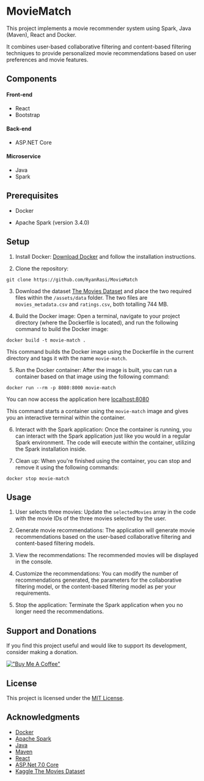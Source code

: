 # MovieMatch

This project implements a movie recommender system using Spark, Java (Maven), React and Docker. 

It combines user-based collaborative filtering and content-based filtering techniques to provide personalized movie recommendations based on user preferences and movie features.

## Components

#### Front-end
- React
- Bootstrap

#### Back-end
- ASP.NET Core

#### Microservice
- Java
- Spark

## Prerequisites

- Docker

- Apache Spark (version 3.4.0)

## Setup

1. Install Docker: [Download Docker](https://www.docker.com/products/docker-desktop) and follow the installation instructions.

2. Clone the repository:

`git clone https://github.com/RyanRasi/MovieMatch`

3. Download the dataset [The Movies Dataset](https://www.kaggle.com/datasets/rounakbanik/the-movies-dataset) and place the two required files within the `/assets/data` folder. The two files are `movies_metadata.csv` and `ratings.csv`, both totalling 744 MB.

4. Build the Docker image: Open a terminal, navigate to your project directory (where the Dockerfile is located), and run the following command to build the Docker image:

`docker build -t movie-match .`

This command builds the Docker image using the Dockerfile in the current directory and tags it with the name `movie-match`.

5. Run the Docker container: After the image is built, you can run a container based on that image using the following command:

`docker run --rm -p 8080:8000 movie-match`

You can now access the application here [localhost:8080](http://localhost:8080/)

This command starts a container using the `movie-match` image and gives you an interactive terminal within the container.

6. Interact with the Spark application: Once the container is running, you can interact with the Spark application just like you would in a regular Spark environment. The code will execute within the container, utilizing the Spark installation inside.

7. Clean up: When you're finished using the container, you can stop and remove it using the following commands:

`docker stop movie-match`

## Usage

1. User selects three movies: Update the `selectedMovies` array in the code with the movie IDs of the three movies selected by the user.

2. Generate movie recommendations: The application will generate movie recommendations based on the user-based collaborative filtering and content-based filtering models.

3. View the recommendations: The recommended movies will be displayed in the console.

4. Customize the recommendations: You can modify the number of recommendations generated, the parameters for the collaborative filtering model, or the content-based filtering model as per your requirements.

5. Stop the application: Terminate the Spark application when you no longer need the recommendations.

## Support and Donations

If you find this project useful and would like to support its development, consider making a donation.

[!["Buy Me A Coffee"](https://www.buymeacoffee.com/assets/img/custom_images/orange_img.png)](https://www.buymeacoffee.com/uiSK0Ex)

## License

This project is licensed under the [MIT License](LICENSE).

## Acknowledgments

- [Docker](https://www.docker.com/)
- [Apache Spark](https://spark.apache.org/)
- [Java](https://www.java.com/)
- [Maven](https://maven.apache.org/)
- [React](https://react.dev/)
- [ASP.Net 7.0 Core](https://dotnet.microsoft.com/)
- [Kaggle The Movies Dataset](https://www.kaggle.com/datasets/rounakbanik/the-movies-dataset)